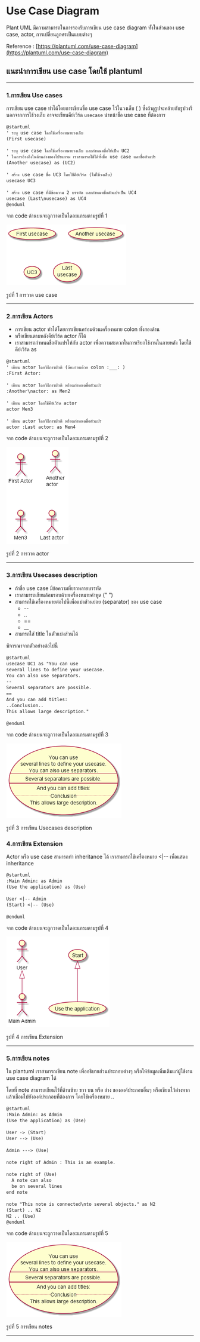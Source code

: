 # Use Case Diagram

Plant UML มีความสามารถในการรองรับการเขียน use case diagram ทั้งในส่วนของ use case, actor, การเปลี่ยนลูกศรเป็นแบบต่างๆ 

Reference : [https://plantuml.com/use-case-diagram](https://plantuml.com/use-case-diagram)

## แนะนำการเขียน use case โดยใช้ plantuml

---

### 1.การเขียน Use cases

การเขียน use case ทำได้โดยการเขียนชื่อ use case ไว้ในวงเล็บ ( ) ซึ่งถ้าดูรูปจะคล้ายกับรูปวงรี
นอกจากการใช้วงเล็บ อาจจะเขียนคีย์เวิร์ด `usecase` นำหน้าชื่อ use case ที่ต้องการ

``` text
@startuml
' ระบุ use case โดยใช้เครื่องหมายวงเล็บ
(First usecase)  

' ระบุ use case โดยใช้เครื่องหมายวงเล็บ และกำหนดชื่อให้เป็น UC2 
' ในการอ้างถึงในด้านล่างของโปรแกรม เราสามารถใช้ได้ทั้งชื่อ use case และชื่อตัวแปร
(Another usecase) as (UC2)

' สร้าง use case ชื่อ UC3 โดยใชีคีย์เวิร์ด (ไม่ใช้วงเล็บ) 
usecase UC3

' สร้าง use case ที่มีข้อความ 2 บรรทัด และกำหนดชื่อตัวแปรเป็น UC4
usecase (Last\nusecase) as UC4
@enduml
```

จาก code ด้านบนจะถูกวาดเป็นไดอะแกรมตามรูปที่ 1

![รูปที่ 1 การวาด use case](./image/diagram1.png)

รูปที่ 1 การวาด use case

---

### 2.การเขียน Actors

* การเขียน actor ทำได้โดยการเขียนคร่อมด้วนเครื่องหมาย colon ทั้งสองด้าน
* หรือเขียนตามหลังคีย์เวิร์ด actor ก็ได้
* เราสามารถกำหนดชื่อตัวแปรให้กับ actor  เพื่อความสะดวกในการเรียกใช้งานในภายหลัง โดยใช้คีย์เวิร์ด as 

```text
@startuml
' เขียน actor โดยวิธีการปกติ (ล้อมรอบด้วย colon :___: )
:First Actor:

' เขียน actor โดยวิธีการปกติ พร้อมกำหนดชื่อตัวแปร
:Another\nactor: as Men2

' เขียน actor โดยใช้คีย์เวิร์ด actor
actor Men3

' เขียน actor โดยวิธีการปกติ พร้อมกำหนดชื่อตัวแปร
actor :Last actor: as Men4
```

จาก code ด้านบนจะถูกวาดเป็นไดอะแกรมตามรูปที่ 2

![รูปที่ 2 การวาด actor](./image/diagram2.png)

รูปที่ 2 การวาด actor

---

### 3.การเขียน Usecases description

* ถ้าชื่อ use case มีข้อความที่ยาวหลายบรรทัด 
* เราสามารถเขียนล้อมรอบด้วยเครื่องหมายคำพูด ("  ")  
* สามารถใช้เครื่องหมายต่อไปนี้เพื่อแบ่งส่วนย่อย (separator) ของ use case 
  * --
  * ..
  * ==
  * __
* สามารถใส่  title ในตัวแบ่งส่วนได้

พิจารณาจากตัวอย่างต่อไปนี้

``` text
@startuml
usecase UC1 as "You can use
several lines to define your usecase.
You can also use separators.
--
Several separators are possible.
==
And you can add titles:
..Conclusion..
This allows large description."

@enduml
```

จาก code ด้านบนจะถูกวาดเป็นไดอะแกรมตามรูปที่ 3

![รูปที่ 3 การเขียน Usecases description](./image/diagram3.png)

รูปที่ 3 การเขียน Usecases description

### 4.การเขียน Extension

Actor หรือ use case สามารถทำ inheritance ได้
เราสามารถใช้เครื่องหมาย  <|-- เพื่อแสดง inheritance 

``` text
@startuml
:Main Admin: as Admin
(Use the application) as (Use)

User <|-- Admin
(Start) <|-- (Use)

@enduml
```

จาก code ด้านบนจะถูกวาดเป็นไดอะแกรมตามรูปที่ 4

![รูปที่ 4 การเขียน Extension](./image/diagram4.png)

รูปที่ 4 การเขียน Extension

---

### 5.การเขียน notes

ใน plantuml เราสามารถเขียน note เพื่ออธิบายส่วนประกอบต่างๆ หรือให้ข้อมูลเพิ่มเติมแก่ผู้ใช้งาน use case diagram ได้  

โดยที่ note สามารถเขียนไว้ที่ด้านซ้าย ขวา บน หรือ ล่าง ขององค์ประกอบอื่นๆ หรือเขียนไว้ต่างหาก แล้วเชื่อมไปยังองค์ประกอบที่ต้องการ โดยใช้เครื่องหมาย ..

``` text
@startuml
:Main Admin: as Admin
(Use the application) as (Use)

User -> (Start)
User --> (Use)

Admin ---> (Use)

note right of Admin : This is an example.

note right of (Use)
  A note can also
  be on several lines
end note

note "This note is connected\nto several objects." as N2
(Start) .. N2
N2 .. (Use)
@enduml

```

จาก code ด้านบนจะถูกวาดเป็นไดอะแกรมตามรูปที่ 5

![รูปที่ 5 การเขียน notes](./image/diagram5.png)

รูปที่ 5 การเขียน notes

---
